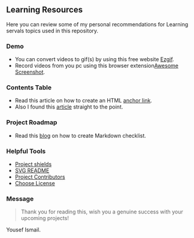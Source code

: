 ## Learning Resources 
Here you can review some of my personal recommendations for 
Learning servals topics used in this repository.

### Demo
- You can convert videos to gif(s) by using this free website [Ezgif](https://ezgif.com/video-to-gif).
- Record videos from you pc using this browser extension[Awesome Screenshot](https://chrome.google.com/webstore/detail/awesome-screenshot-and-sc/nlipoenfbbikpbjkfpfillcgkoblgpmj?hl=en-US).

### Contents Table
- Read this article on how to create an HTML [anchor link](https://www.semrush.com/blog/html-anchor/).
- Also I found this [article](https://blog.hubspot.com/marketing/jump-link-same-page) straight to the point.

### Project Roadmap
- Read this [blog](https://github.blog/2014-04-28-task-lists-in-all-markdown-documents/) on how to create Markdown checklist.
### Helpful Tools
- [Project shields](https://shields.io/)
- [SVG README](https://readme-typing-svg.demolab.com/demo/)
- [Project Contributors](https://contrib.rocks/preview?repo=angular%2Fangular-ja)
- [Choose License](https://choosealicense.com/)

### Message
>Thank you for reading this, wish you a genuine 
success with your upcoming projects!

Yousef Ismail. 